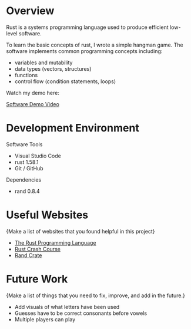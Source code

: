 # Overview

Rust is a systems programming language used to produce efficient low-level software. 

To learn the basic concepts of rust, I wrote a simple hangman game. The software implements common programming concepts including:
* variables and mutability
* data types (vectors, structures)
* functions
* control flow (condition statements, loops)

Watch my demo here:

[Software Demo Video](https://youtu.be/_m6NTl1Q5eE)

# Development Environment

Software Tools
* Visual Studio Code
* rust 1.58.1
* Git / GitHub

Dependencies
* rand 0.8.4

# Useful Websites

{Make a list of websites that you found helpful in this project}
* [The Rust Programming Language](https://doc.rust-lang.org/book/)
* [Rust Crash Course](https://www.youtube.com/watch?v=zF34dRivLOw)
* [Rand Crate](https://crates.io/crates/rand)

# Future Work

{Make a list of things that you need to fix, improve, and add in the future.}
* Add visuals of what letters have been used
* Guesses have to be correct consonants before vowels
* Multiple players can play
